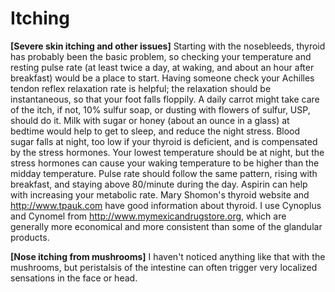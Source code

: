 # Itching

**[Severe skin itching and other issues]**
Starting with the nosebleeds, thyroid has probably been the basic problem, so checking your temperature and resting pulse rate (at least twice a day, at waking, and about an hour after breakfast) would be a place to start. Having someone check your Achilles tendon reflex relaxation rate is helpful; the relaxation should be instantaneous, so that your foot falls floppily. A daily carrot might take care of the itch, if not, 10% sulfur soap, or dusting with flowers of sulfur, USP, should do it. Milk with sugar or honey (about an ounce in a glass) at bedtime would help to get to sleep, and reduce the night stress. Blood sugar falls at night, too low if your thyroid is deficient, and is compensated by the stress hormones. Your lowest temperature should be at night, but the stress hormones can cause your waking temperature to be higher than the midday temperature. Pulse rate should follow the same pattern, rising with breakfast, and staying above 80/minute during the day. Aspirin can help with increasing your metabolic rate. Mary Shomon's thyroid website and http://www.tpauk.com have good information about thyroid. I use Cynoplus and Cynomel from http://www.mymexicandrugstore.org, which are generally more economical and more consistent than some of the glandular products.

**[Nose itching from mushrooms]**
I haven't noticed anything like that with the mushrooms, but peristalsis of the intestine can often trigger very localized sensations in the face or head.
